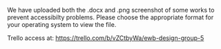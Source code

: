 We have uploaded both the .docx and .png screenshot of some works to prevent accessibilty problems.
Please choose the appropriate format for your operating system to view the file. 


Trello access at: https://trello.com/b/vZCtbyWa/ewb-design-group-5
